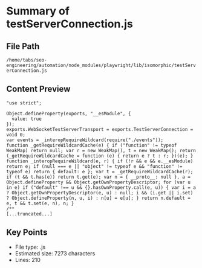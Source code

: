 # Summary of testServerConnection.js
  
## File Path
`/home/tabs/seo-engineering/automation/node_modules/playwright/lib/isomorphic/testServerConnection.js`

## Content Preview
```
"use strict";

Object.defineProperty(exports, "__esModule", {
  value: true
});
exports.WebSocketTestServerTransport = exports.TestServerConnection = void 0;
var events = _interopRequireWildcard(require("./events"));
function _getRequireWildcardCache(e) { if ("function" != typeof WeakMap) return null; var r = new WeakMap(), t = new WeakMap(); return (_getRequireWildcardCache = function (e) { return e ? t : r; })(e); }
function _interopRequireWildcard(e, r) { if (!r && e && e.__esModule) return e; if (null === e || "object" != typeof e && "function" != typeof e) return { default: e }; var t = _getRequireWildcardCache(r); if (t && t.has(e)) return t.get(e); var n = { __proto__: null }, a = Object.defineProperty && Object.getOwnPropertyDescriptor; for (var u in e) if ("default" !== u && {}.hasOwnProperty.call(e, u)) { var i = a ? Object.getOwnPropertyDescriptor(e, u) : null; i && (i.get || i.set) ? Object.defineProperty(n, u, i) : n[u] = e[u]; } return n.default = e, t && t.set(e, n), n; }
/**
[...truncated...]
```

## Key Points
- File type: .js
- Estimated size: 7273 characters
- Lines: 210
